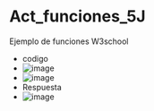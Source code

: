 # Act_funciones_5J
Ejemplo de funciones W3school
- codigo
- ![image](https://github.com/user-attachments/assets/426affef-3e0c-4716-83ba-76668697cffb)
- ![image](https://github.com/user-attachments/assets/98bfd6d2-7aec-4be5-824b-6c86a7c6aeb7)
- Respuesta
- ![image](https://github.com/user-attachments/assets/8af57c5c-ef28-4d01-b2c7-2a41314b2879)


